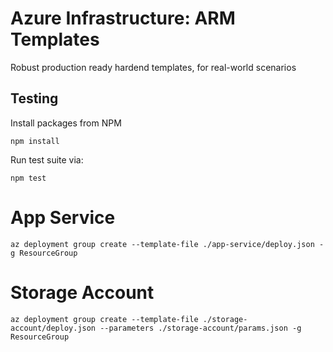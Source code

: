 # Azure Infrastructure: ARM Templates
Robust production ready hardend templates, for real-world scenarios

## Testing
Install packages from NPM
```
npm install
```

Run test suite via:
```
npm test
```

# App Service
```
az deployment group create --template-file ./app-service/deploy.json -g ResourceGroup
```

# Storage Account
```
az deployment group create --template-file ./storage-account/deploy.json --parameters ./storage-account/params.json -g ResourceGroup
```